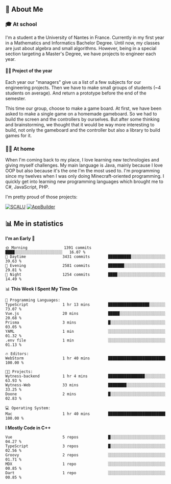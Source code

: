 ## 👀 About Me

### 🎓 At school

I'm a student a the University of Nantes in France. Currently in my first year in a Mathematics and Informatics Bachelor Degree. Until now, my classes are just about algebra and small algorithms. However, being in a special section targeting a Master's Degree, we have projects to engineer each year. 

#### 🔧🔬 Project of the year

Each year our "managers" give us a list of a few subjects for our engineering projects. Then we have to make small groups of students (~4 students on average). And return a prototype before the end of the semester.

This time our group, choose to make a game board. At first, we have been asked to make a single game on a homemade gameboard. So we had to build the screen and the controllers by ourselves. 
But after some thinking and brainstorming, we thought that it would be way more interesting to build, not only the gameboard and the controller but also a library to build games for it.

### 👨‍💻 At home

When I'm coming back to my place, I love learning new technologies and giving myself challenges. My main language is Java, mainly because I love OOP but also because it's the one I'm the most used to. I'm programming since my twelves when I was only doing Minecraft-oriented programming.  I quickly get into learning new programming languages which brought me to C#, JavaScript, PHP. 

I'm pretty proud of those projects:

[![SCALU](https://github-readme-stats.vercel.app/api/pin?username=renardfute&repo=SCALU)](https://github.com/renardfute/scalu)
[![AppBuilder](https://github-readme-stats.vercel.app/api/pin?username=pulsedev2&repo=AppBuilder)](https://github.com/pulsedev2/AppBuilder)

## 📊 Me in statistics
<!--START_SECTION:waka-->
**I'm an Early 🐤** 

```text
🌞 Morning                1391 commits        ████░░░░░░░░░░░░░░░░░░░░░   16.07 % 
🌆 Daytime                3431 commits        ██████████░░░░░░░░░░░░░░░   39.63 % 
🌃 Evening                2581 commits        ███████░░░░░░░░░░░░░░░░░░   29.81 % 
🌙 Night                  1254 commits        ████░░░░░░░░░░░░░░░░░░░░░   14.49 % 
```


📊 **This Week I Spent My Time On** 

```text
💬 Programming Languages: 
TypeScript               1 hr 13 mins        ██████████████████░░░░░░░   73.07 % 
Vue.js                   20 mins             █████░░░░░░░░░░░░░░░░░░░░   20.68 % 
Prisma                   3 mins              █░░░░░░░░░░░░░░░░░░░░░░░░   03.05 % 
YAML                     1 min               ░░░░░░░░░░░░░░░░░░░░░░░░░   01.32 % 
.env file                1 min               ░░░░░░░░░░░░░░░░░░░░░░░░░   01.13 % 

🔥 Editors: 
WebStorm                 1 hr 40 mins        █████████████████████████   100.00 % 

🐱‍💻 Projects: 
Wytness-backend          1 hr 4 mins         ████████████████░░░░░░░░░   63.93 % 
Wytness-Web              33 mins             ████████░░░░░░░░░░░░░░░░░   33.25 % 
Doone                    2 mins              █░░░░░░░░░░░░░░░░░░░░░░░░   02.83 % 

💻 Operating System: 
Mac                      1 hr 40 mins        █████████████████████████   100.00 % 
```

**I Mostly Code in C++** 

```text
Vue                      5 repos             █░░░░░░░░░░░░░░░░░░░░░░░░   04.27 % 
TypeScript               3 repos             █░░░░░░░░░░░░░░░░░░░░░░░░   02.56 % 
Groovy                   2 repos             ░░░░░░░░░░░░░░░░░░░░░░░░░   01.71 % 
MDX                      1 repo              ░░░░░░░░░░░░░░░░░░░░░░░░░   00.85 % 
Dart                     1 repo              ░░░░░░░░░░░░░░░░░░░░░░░░░   00.85 % 
```




<!--END_SECTION:waka-->
